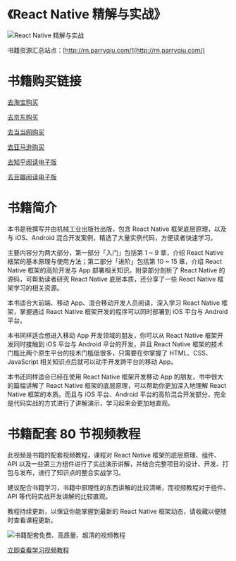 # 《React Native 精解与实战》

![React Native 精解与实战](https://oindk07nf.qnssl.com/book_rn_cover_trans_crop.png?imageView2/2/w/300/q/100)

书籍资源汇总站点：[http://rn.parryqiu.com/](http://rn.parryqiu.com/)

# 书籍购买链接

[去淘宝购买](https://s.taobao.com/search?initiative_id=tbindexz_20170306&ie=utf8&spm=a21bo.2017.201856-taobao-item.2&sourceId=tb.index&search_type=item&ssid=s5-e&commend=all&imgfile=&q=React+Native+%E7%B2%BE%E8%A7%A3%E4%B8%8E%E5%AE%9E%E6%88%98&suggest=history_1&_input_charset=utf-8&wq=&suggest_query=&source=suggest)

[去京东购买](https://search.jd.com/Search?keyword=React%20Native%20%E7%B2%BE%E8%A7%A3%E4%B8%8E%E5%AE%9E%E6%88%98&enc=utf-8&wq=React%20Native%20%E7%B2%BE%E8%A7%A3%E4%B8%8E%E5%AE%9E%E6%88%98&pvid=1e7b3a773195475ca5fa6f9df8cc5591)

[去当当网购买](http://search.dangdang.com/?key=React%20Native%20%BE%AB%BD%E2%D3%EB%CA%B5%D5%BD&act=input)

[去亚马逊购买](https://www.amazon.cn/s/ref=nb_sb_noss?__mk_zh_CN=%E4%BA%9A%E9%A9%AC%E9%80%8A%E7%BD%91%E7%AB%99&url=search-alias%3Daps&field-keywords=React+Native+%E7%B2%BE%E8%A7%A3%E4%B8%8E%E5%AE%9E%E6%88%98&rh=i%3Aaps%2Ck%3AReact+Native+%E7%B2%BE%E8%A7%A3%E4%B8%8E%E5%AE%9E%E6%88%98)

[去知乎阅读电子版](https://www.zhihu.com/pub/book/119567387)

[去豆瓣阅读电子版](https://read.douban.com/search?q=ReactNative%E7%B2%BE%E8%A7%A3%E4%B8%8E%E5%AE%9E%E6%88%98)

# 书籍简介

本书是我撰写并由机械工业出版社出版，包含 React Native 框架底层原理，以及与 iOS、Android 混合开发案例，精选了大量实例代码，方便读者快速学习。

主要内容分为两大部分，第一部分「入门」包括第 1 ~ 9 章，介绍 React Native 框架的基本原理与使用方法；第二部分「进阶」包括第 10 ~ 15 章，介绍 React Native 框架的高阶开发与 App 部署相关知识。附录部分剖析了 React Native 的源码，可帮助读者研究 React Native 底层本质，还分享了一些 React Native 框架学习的相关资源。

本书适合大前端、移动 App、混合移动开发人员阅读，深入学习 React Native 框架，掌握通过 React Native 框架开发的程序可以同时部署到 iOS 平台与 Android 平台。

本书同样适合想进入移动 App 开发领域的朋友，你可以从 React Native 框架开发同时接触到 iOS 平台与 Android 平台的开发，并且 React Native 框架的技术门槛比两个原生平台的技术门槛低很多，只需要在你掌握了 HTML、CSS、JavaScript 相关知识点后就可以动手开发跨平台的移动 App。

本书还同样适合已经在使用 React Native 框架开发移动 App 的朋友，书中很大的篇幅讲解了 React Native 框架的底层原理，可以帮助你更加深入地理解 React Native 框架的本质。而且与 iOS 平台、Android 平台的高阶混合开发部分，完全是代码实战的方式进行了讲解演示，学习起来会更加地直观。

# 书籍配套 80 节视频教程

此视频是书籍的配套视频教程，课程对 React Native 框架的底层原理、组件、API 以及一些第三方组件进行了实战演示讲解，并结合完整项目的设计、开发、打包与发布，进行了知识点的整合实战学习。

建议配合书籍学习，书籍中原理性的东西讲解的比较清晰，而视频教程对于组件、API 等代码实战开发讲解的比较直观。

教程持续更新，以保证你能掌握到最新的 React Native 框架动态，请收藏以便随时查看课程更新。

![书籍配套免费、高质量、超清的视频教程](https://oindk07nf.qnssl.com/react-native-video-cover-v7.jpg)

[立即查看学习视频教程](https://devopen.club/course/reactnative)
